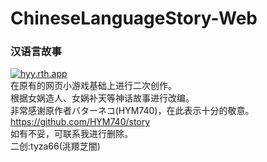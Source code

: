 # ChineseLanguageStory-Web
### 汉语言故事
[![hyy.rth.app](https://img.shields.io/badge/hyy.rth.app-grey)](hyy.rth.app)  
在原有的网页小游戏基础上进行二次创作。  
根据女娲造人、女娲补天等神话故事进行改编。  
非常感谢原作者バターネコ(HYM740)，在此表示十分的敬意。  
https://github.com/HYM740/story  
如有不妥，可联系我进行删除。  
二创:tyza66(洮羱芝闇)
